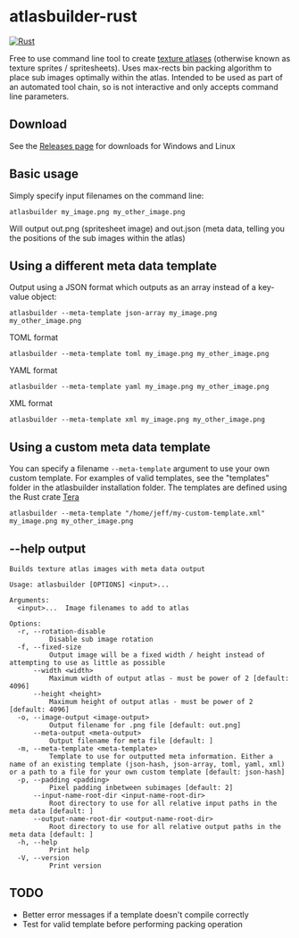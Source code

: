 # atlasbuilder-rust
[![Rust](https://github.com/peteward44/atlasbuilder-rust/actions/workflows/rust.yml/badge.svg)](https://github.com/peteward44/atlasbuilder-rust/actions/workflows/rust.yml)

Free to use command line tool to create [texture atlases](https://en.wikipedia.org/wiki/Texture_atlas) (otherwise known as texture sprites / spritesheets).
Uses max-rects bin packing algorithm to place sub images optimally within the atlas.
Intended to be used as part of an automated tool chain, so is not interactive and only accepts command line parameters.

## Download

See the [Releases page](https://github.com/peteward44/atlasbuilder-rust/releases/latest) for downloads for Windows and Linux

## Basic usage

Simply specify input filenames on the command line:

```
atlasbuilder my_image.png my_other_image.png
```

Will output out.png (spritesheet image) and out.json (meta data, telling you the positions of the sub images within the atlas)

## Using a different meta data template

Output using a JSON format which outputs as an array instead of a key-value object:

```
atlasbuilder --meta-template json-array my_image.png my_other_image.png
```

TOML format

```
atlasbuilder --meta-template toml my_image.png my_other_image.png
```

YAML format

```
atlasbuilder --meta-template yaml my_image.png my_other_image.png
```

XML format

```
atlasbuilder --meta-template xml my_image.png my_other_image.png
```

## Using a custom meta data template

You can specify a filename ```--meta-template``` argument to use your own custom template. For examples of valid templates, see the "templates" folder in the atlasbuilder installation folder.
The templates are defined using the Rust crate [Tera](https://tera.netlify.app/docs#templates)

```
atlasbuilder --meta-template "/home/jeff/my-custom-template.xml" my_image.png my_other_image.png
```

## --help output

```
Builds texture atlas images with meta data output

Usage: atlasbuilder [OPTIONS] <input>...

Arguments:
  <input>...  Image filenames to add to atlas

Options:
  -r, --rotation-disable
          Disable sub image rotation
  -f, --fixed-size
          Output image will be a fixed width / height instead of attempting to use as little as possible
      --width <width>
          Maximum width of output atlas - must be power of 2 [default: 4096]
      --height <height>
          Maximum height of output atlas - must be power of 2 [default: 4096]
  -o, --image-output <image-output>
          Output filename for .png file [default: out.png]
      --meta-output <meta-output>
          Output filename for meta file [default: ]
  -m, --meta-template <meta-template>
          Template to use for outputted meta information. Either a name of an existing template (json-hash, json-array, toml, yaml, xml) or a path to a file for your own custom template [default: json-hash]
  -p, --padding <padding>
          Pixel padding inbetween subimages [default: 2]
      --input-name-root-dir <input-name-root-dir>
          Root directory to use for all relative input paths in the meta data [default: ]
      --output-name-root-dir <output-name-root-dir>
          Root directory to use for all relative output paths in the meta data [default: ]
  -h, --help
          Print help
  -V, --version
          Print version
```

## TODO

- Better error messages if a template doesn't compile correctly
- Test for valid template before performing packing operation
